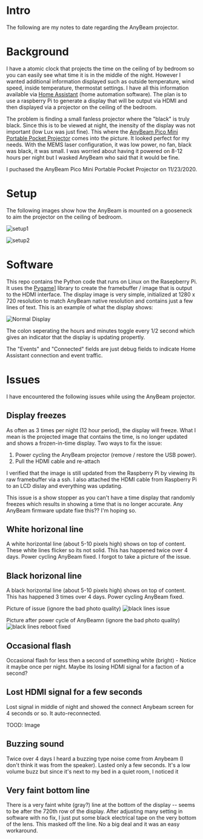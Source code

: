 

# Intro

The following are my notes to date regarding the AnyBeam projector.

# Background

I have a atomic clock that projects the time on the ceiling of by bedroom so you can easily see what time it is in the middle of the night.  However I wanted additional information displayed such as outside temperature, wind speed, inside temperature, thermostat settings.  I have all this information available via [Home Assistant](https://www.home-assistant.io/) (home automation software).  The plan is to use a raspberry Pi to generate a display that will be output via HDMI and then displayed via a projector on the ceiling of the bedroom.

The problem is finding a small fanless projector where the "black" is truly black.  Since this is to be viewed at night, the inensity of the display was not important (low Lux was just fine).  This where the [AnyBeam Pico Mini Portable Pocket Projector](https://www.amazon.com/gp/product/B088BG59QR/) comes into the picture.  It looked perfect for my needs.  With the MEMS laser configuration, it was low power, no fan, black was black, it was small.  I was worried about having it powered on 8-12 hours per night but I wasked AnyBeam who said that it would be fine.

I puchased the AnyBeam Pico Mini Portable Pocket Projector on 11/23/2020.

# Setup

The following images show how the AnyBeam is mounted on a gooseneck to aim the projector on the ceiling of bedroom.


![setup1](projector_setup1.jpg)

![setup2](projector_setup2.jpg)


# Software
This repo contains the Python code that runs on Linux on the Rasepberry Pi. It uses the [Pygame](https://www.pygame.org/wiki/about)] library to create the framebuffer / image that is output to the HDMI interface. The display image is very simple, initialized at 1280 x 720 resolution to match AnyBeam native resolution and contains just a few lines of text. This is an example of what the display shows:

![Normal Display](normal_display.png)

The colon seperating the hours and minutes toggle every 1/2 second which gives an indicator that the display is updating propertly.

The "Events" and "Connected" fields are just debug fields to indicate Home Assistant connection and event traffic.

# Issues

I have encountered the following issues while using the AnyBeam projector.


## Display freezes

As often as 3 times per night (12 hour period), the display will freeze.  What I mean is the projected image that contains the time, is no longer updated and shows a frozen-in-time display.  Two ways to fix the issue:
1. Power cycling the AnyBeam projector (remove / restore the USB power).
2. Pull the HDMI cable and re-attach

I verified that the image is still updated from the Raspberry Pi by viewing its raw framebuffer via a ssh.  I also attached the HDMI cable from Raspberry Pi to an LCD dislay and everything was updating.  

This issue is a show stopper as you can't have a time display that randomly freezes which results in showing a time that is no longer accurate.  Any AnyBeam firmware update fixe this??  I'm hoping so.

## White horizonal line

A white horizontal line (about 5-10 pixels high) shows on top of content.  These white lines flicker so its not solid.  This has happened twice over 4 days.  Power cycling AnyBeam fixed.  I forgot to take a picture of the issue.


## Black horizonal line

A black horizontal line (about 5-10 pixels high) shows on top of content.  This has happened 3 times over 4 days.  Power cycling AnyBeam fixed.

Picture of issue (ignore the bad photo quality)
![black lines issue](2020_12_03_horizontal_line_issue.jpg)

Picture after power cycle of AnyBeamn (ignore the bad photo quality)
![black lines reboot fixed](2020_12_03_horizontal_line_after_reboot_fix.jpg)

## Occasional flash

Occasional flash for less then a second of something white (bright) - Notice it maybe once per night. Maybe its losing HDMI signal for a faction of a second?

## Lost HDMI signal for a few seconds

Lost signal in middle of night and showed the connect Anybeam screen for 4 seconds or so.  It auto-reconnected.

TOOD: Image

## Buzzing sound

Twice over 4 days I heard a buzzing type noise come from Anybeam (I don't think it was from the speaker).  Lasted only a few seconds.  It's a low volume buzz but since it's next to my bed in a quiet room, I noticed it

## Very faint bottom line

There is a very faint white (gray?) line at the bottom of the display -- seems to be after the 720th row of the display.  After adjusting many setting in software with no fix, I just put some black electrical tape on the very bottom of the lens.  This masked off the line.  No a big deal and it was an easy workaround.

